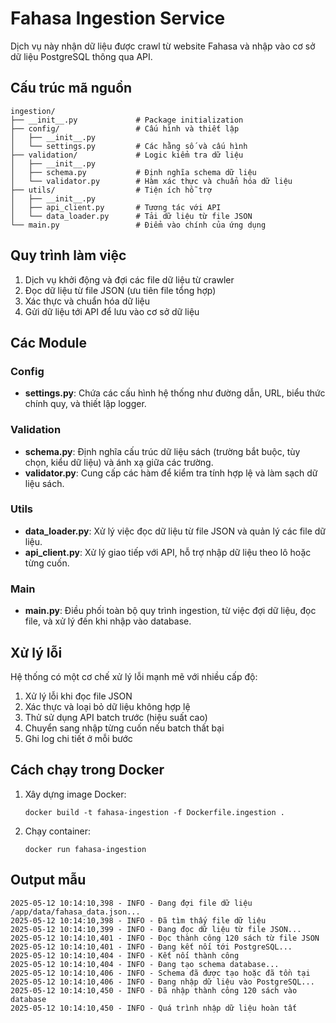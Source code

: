 # Fahasa Ingestion Service

Dịch vụ này nhận dữ liệu được crawl từ website Fahasa và nhập vào cơ sở dữ liệu PostgreSQL thông qua API.

## Cấu trúc mã nguồn

```
ingestion/
├── __init__.py             # Package initialization
├── config/                 # Cấu hình và thiết lập
│   ├── __init__.py
│   └── settings.py         # Các hằng số và cấu hình
├── validation/             # Logic kiểm tra dữ liệu
│   ├── __init__.py
│   ├── schema.py           # Định nghĩa schema dữ liệu
│   └── validator.py        # Hàm xác thực và chuẩn hóa dữ liệu
├── utils/                  # Tiện ích hỗ trợ
│   ├── __init__.py
│   ├── api_client.py       # Tương tác với API
│   └── data_loader.py      # Tải dữ liệu từ file JSON
└── main.py                 # Điểm vào chính của ứng dụng
```

## Quy trình làm việc

1. Dịch vụ khởi động và đợi các file dữ liệu từ crawler
2. Đọc dữ liệu từ file JSON (ưu tiên file tổng hợp)
3. Xác thực và chuẩn hóa dữ liệu
4. Gửi dữ liệu tới API để lưu vào cơ sở dữ liệu

## Các Module

### Config

- **settings.py**: Chứa các cấu hình hệ thống như đường dẫn, URL, biểu thức chính quy, và thiết lập logger.

### Validation

- **schema.py**: Định nghĩa cấu trúc dữ liệu sách (trường bắt buộc, tùy chọn, kiểu dữ liệu) và ánh xạ giữa các trường.
- **validator.py**: Cung cấp các hàm để kiểm tra tính hợp lệ và làm sạch dữ liệu sách.

### Utils

- **data_loader.py**: Xử lý việc đọc dữ liệu từ file JSON và quản lý các file dữ liệu.
- **api_client.py**: Xử lý giao tiếp với API, hỗ trợ nhập dữ liệu theo lô hoặc từng cuốn.

### Main

- **main.py**: Điều phối toàn bộ quy trình ingestion, từ việc đợi dữ liệu, đọc file, và xử lý đến khi nhập vào database.

## Xử lý lỗi

Hệ thống có một cơ chế xử lý lỗi mạnh mẽ với nhiều cấp độ:

1. Xử lý lỗi khi đọc file JSON
2. Xác thực và loại bỏ dữ liệu không hợp lệ
3. Thử sử dụng API batch trước (hiệu suất cao)
4. Chuyển sang nhập từng cuốn nếu batch thất bại
5. Ghi log chi tiết ở mỗi bước

## Cách chạy trong Docker

1. Xây dựng image Docker:
   ```
   docker build -t fahasa-ingestion -f Dockerfile.ingestion .
   ```

2. Chạy container:
   ```
   docker run fahasa-ingestion
   ```

## Output mẫu

```
2025-05-12 10:14:10,398 - INFO - Đang đợi file dữ liệu /app/data/fahasa_data.json...
2025-05-12 10:14:10,398 - INFO - Đã tìm thấy file dữ liệu
2025-05-12 10:14:10,399 - INFO - Đang đọc dữ liệu từ file JSON...
2025-05-12 10:14:10,401 - INFO - Đọc thành công 120 sách từ file JSON
2025-05-12 10:14:10,401 - INFO - Đang kết nối tới PostgreSQL...
2025-05-12 10:14:10,404 - INFO - Kết nối thành công
2025-05-12 10:14:10,404 - INFO - Đang tạo schema database...
2025-05-12 10:14:10,406 - INFO - Schema đã được tạo hoặc đã tồn tại
2025-05-12 10:14:10,406 - INFO - Đang nhập dữ liệu vào PostgreSQL...
2025-05-12 10:14:10,450 - INFO - Đã nhập thành công 120 sách vào database
2025-05-12 10:14:10,450 - INFO - Quá trình nhập dữ liệu hoàn tất
``` 